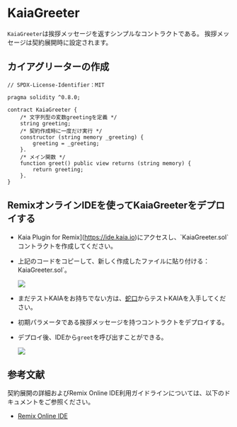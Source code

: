 # KaiaGreeter

`KaiaGreeter`は挨拶メッセージを返すシンプルなコントラクトである。 挨拶メッセージは契約展開時に設定されます。

## カイアグリーターの作成<a href="#writing-kaiagreeter" id="writing-kaiagreeter"></a>

```solidity
// SPDX-License-Identifier：MIT

pragma solidity ^0.8.0;

contract KaiaGreeter {
    /* 文字列型の変数greetingを定義 */
    string greeting;
    /* 契約作成時に一度だけ実行 */
    constructor (string memory _greeting) {
        greeting = _greeting;
    }.
    /* メイン関数 */
    function greet() public view returns (string memory) {
        return greeting;
    }.
}
```

## RemixオンラインIDEを使ってKaiaGreeterをデプロイする<a href="#deploying-kaiagreeter-using-kaia-ide" id="deploying-kaiagreeter-using-kaia-ide"></a>

- Kaia Plugin for Remix](https://ide.kaia.io)にアクセスし、\`KaiaGreeter.sol\`コントラクトを作成してください。

- 上記のコードをコピーして、新しく作成したファイルに貼り付ける：KaiaGreeter.sol\`。

  ![](/img/build/smart-contracts/kg-v2-create.png)

- まだテストKAIAをお持ちでない方は、[蛇口](https://faucet.kaia.io)からテストKAIAを入手してください。

- 初期パラメータである挨拶メッセージを持つコントラクトをデプロイする。

- デプロイ後、IDEから`greet`を呼び出すことができる。

  ![](/img/build/smart-contracts/kg-v2-deployed.png)

## 参考文献<a href="#references" id="references"></a>

契約展開の詳細およびRemix Online IDE利用ガイドラインについては、以下のドキュメントをご参照ください。

- [Remix Online IDE](/build/smart-contracts/deployment-and-verification/deploy/deploy.md)